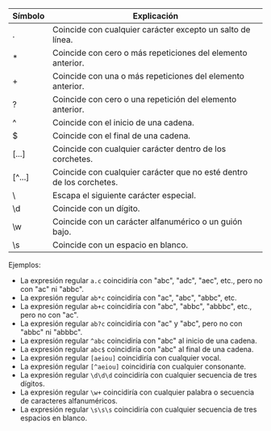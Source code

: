 | Símbolo | Explicación |
|---------|-------------|
| .       | Coincide con cualquier carácter excepto un salto de línea. |
| *       | Coincide con cero o más repeticiones del elemento anterior. |
| +       | Coincide con una o más repeticiones del elemento anterior. |
| ?       | Coincide con cero o una repetición del elemento anterior. |
| ^       | Coincide con el inicio de una cadena. |
| $       | Coincide con el final de una cadena. |
| [...]   | Coincide con cualquier carácter dentro de los corchetes. |
| [^...]  | Coincide con cualquier carácter que no esté dentro de los corchetes. |
| \       | Escapa el siguiente carácter especial. |
| \d      | Coincide con un dígito. |
| \w      | Coincide con un carácter alfanumérico o un guión bajo. |
| \s      | Coincide con un espacio en blanco. |

Ejemplos:

- La expresión regular ```a.c``` coincidiría con "abc", "adc", "aec", etc., pero no con "ac" ni "abbc".
- La expresión regular ```ab*c``` coincidiría con "ac", "abc", "abbc", etc.
- La expresión regular ```ab+c``` coincidiría con "abc", "abbc", "abbbc", etc., pero no con "ac".
- La expresión regular ```ab?c``` coincidiría con "ac" y "abc", pero no con "abbc" ni "abbbc".
- La expresión regular ```^abc``` coincidiría con "abc" al inicio de una cadena.
- La expresión regular ```abc$``` coincidiría con "abc" al final de una cadena.
- La expresión regular ```[aeiou]``` coincidiría con cualquier vocal.
- La expresión regular ```[^aeiou]``` coincidiría con cualquier consonante.
- La expresión regular ```\d\d\d``` coincidiría con cualquier secuencia de tres dígitos.
- La expresión regular ```\w+``` coincidiría con cualquier palabra o secuencia de caracteres alfanuméricos.
- La expresión regular ```\s\s\s``` coincidiría con cualquier secuencia de tres espacios en blanco.